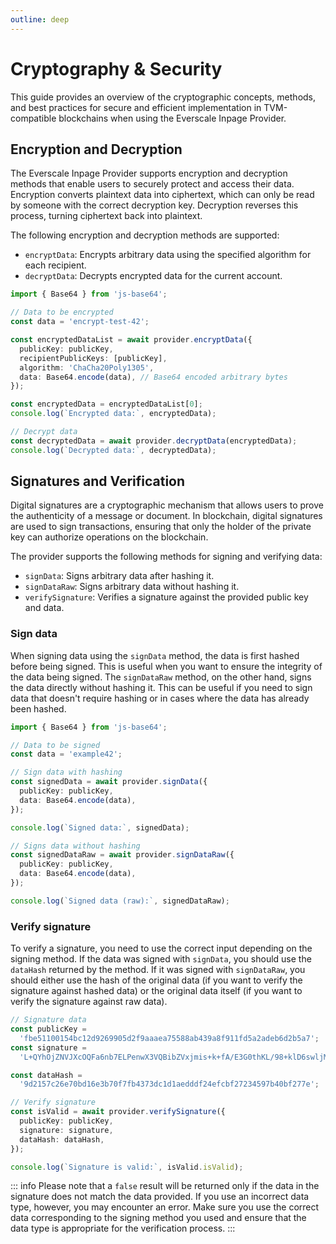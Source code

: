 ```yaml
---
outline: deep
---
```


# Cryptography & Security

This guide provides an overview of the cryptographic concepts, methods, and best practices for secure and efficient implementation in TVM-compatible blockchains when using the Everscale Inpage Provider.

## Encryption and Decryption

The Everscale Inpage Provider supports encryption and decryption methods that enable users to securely protect and access their data. Encryption converts plaintext data into ciphertext, which can only be read by someone with the correct decryption key. Decryption reverses this process, turning ciphertext back into plaintext.

The following encryption and decryption methods are supported:

- `encryptData`: Encrypts arbitrary data using the specified algorithm for each recipient.
- `decryptData`: Decrypts encrypted data for the current account.

```typescript
import { Base64 } from 'js-base64';

// Data to be encrypted
const data = 'encrypt-test-42';

const encryptedDataList = await provider.encryptData({
  publicKey: publicKey,
  recipientPublicKeys: [publicKey],
  algorithm: 'ChaCha20Poly1305',
  data: Base64.encode(data), // Base64 encoded arbitrary bytes
});

const encryptedData = encryptedDataList[0];
console.log(`Encrypted data:`, encryptedData);

// Decrypt data
const decryptedData = await provider.decryptData(encryptedData);
console.log(`Decrypted data:`, decryptedData);
```

<EncryptDecryptComponent />

## Signatures and Verification

Digital signatures are a cryptographic mechanism that allows users to prove the authenticity of a message or document. In blockchain, digital signatures are used to sign transactions, ensuring that only the holder of the private key can authorize operations on the blockchain.

The provider supports the following methods for signing and verifying data:

- `signData`: Signs arbitrary data after hashing it.
- `signDataRaw`: Signs arbitrary data without hashing it.
- `verifySignature`: Verifies a signature against the provided public key and data.

### Sign data

When signing data using the `signData` method, the data is first hashed before being signed. This is useful when you want to ensure the integrity of the data being signed. The `signDataRaw` method, on the other hand, signs the data directly without hashing it. This can be useful if you need to sign data that doesn't require hashing or in cases where the data has already been hashed.

```typescript
import { Base64 } from 'js-base64';

// Data to be signed
const data = 'example42';

// Sign data with hashing
const signedData = await provider.signData({
  publicKey: publicKey,
  data: Base64.encode(data),
});

console.log(`Signed data:`, signedData);

// Signs data without hashing
const signedDataRaw = await provider.signDataRaw({
  publicKey: publicKey,
  data: Base64.encode(data),
});

console.log(`Signed data (raw):`, signedDataRaw);
```

<SignDataComponent />

### Verify signature

To verify a signature, you need to use the correct input depending on the signing method. If the data was signed with `signData`, you should use the `dataHash` returned by the method. If it was signed with `signDataRaw`, you should either use the hash of the original data (if you want to verify the signature against hashed data) or the original data itself (if you want to verify the signature against raw data).

```typescript
// Signature data
const publicKey =
  'fbe51100154bc12d9269905d2f9aaaea75588ab439a8f911fd5a2adeb6d2b5a7';
const signature =
  'L+QYhOjZNVJXcOQFa6nb7ELPenwX3VQBibZVxjmis+k+fA/E3G0thKL/98+klD6swljMHwB/PMirIinoVYw9Cg==';

const dataHash =
  '9d2157c26e70bd16e3b70f7fb4373dc1d1aedddf24efcbf27234597b40bf277e';

// Verify signature
const isValid = await provider.verifySignature({
  publicKey: publicKey,
  signature: signature,
  dataHash: dataHash,
});

console.log(`Signature is valid:`, isValid.isValid);
```

<VerifySignComponent />

::: info
Please note that a `false` result will be returned only if the data in the signature does not match the data provided. If you use an incorrect data type, however, you may encounter an error. Make sure you use the correct data corresponding to the signing method you used and ensure that the data type is appropriate for the verification process.
:::
